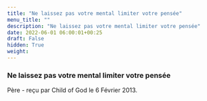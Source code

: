 ```yaml
---
title: "Ne laissez pas votre mental limiter votre pensée"
menu_title: ""
description: "Ne laissez pas votre mental limiter votre pensée"
date: 2022-06-01 06:00:01+00:25
draft: False
hidden: True
weight:
---
```

### Ne laissez pas votre mental limiter votre pensée

Père - reçu par Child of God le 6 Février 2013.




